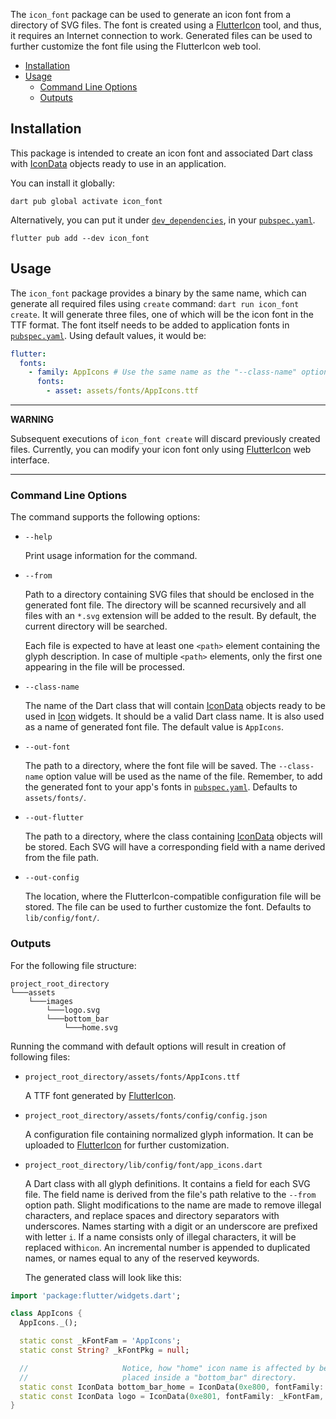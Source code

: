 The `icon_font` package can be used to generate an icon font from a directory of SVG files.
The font is created using a [FlutterIcon][] tool, and thus, it requires
an Internet connection to work. Generated files can be used to further customize the font file using
the FlutterIcon web tool.

* [Installation](#installation)
* [Usage](#usage)
    * [Command Line Options](#command-line-options)
    * [Outputs](#outputs)

## Installation

This package is intended to create an icon font and associated Dart class with
[IconData][] objects ready to use in an
application. 

You can install it globally:

```shell
dart pub global activate icon_font
```

Alternatively, you can put it under
[`dev_dependencies`][dev_dependencies], in your
[`pubspec.yaml`][pubspec].

```shell
flutter pub add --dev icon_font
```

## Usage

The `icon_font` package provides a binary by the same name, which can generate all required files
using `create` command: `dart run icon_font create`. It will generate three files, one of which will
be the icon font in the TTF format. The font itself needs to be added to application fonts in
[`pubspec.yaml`][pubspec]. Using default values, it would be:

```yaml
flutter:
  fonts:
    - family: AppIcons # Use the same name as the "--class-name" option value
      fonts:
        - asset: assets/fonts/AppIcons.ttf
```

---
**WARNING**

Subsequent executions of `icon_font create` will discard previously created files. Currently, you
can modify your icon font only using [FlutterIcon][] web interface.

---

### Command Line Options

The command supports the following options:

- `--help`
  
  Print usage information for the command.

- `--from`
  
  Path to a directory containing SVG files that should be enclosed in the generated font
  file. The directory will be scanned recursively and all files with an `*.svg` extension will be
  added to the result. By default, the current directory will be searched.
  
  Each file is expected to have at least one `<path>` element containing the glyph description. In
  case of multiple `<path>` elements, only the first one appearing in the file will be processed.

- `--class-name`
  
  The name of the Dart class that will contain
  [IconData][] objects ready to be used
  in [Icon][] widgets. It should be a valid
  Dart class name. It is also used as a name of generated font file. The default value is
  `AppIcons`.

- `--out-font`
  
  The path to a directory, where the font file will be saved. The `--class-name`
  option value will be used as the name of the file. Remember, to add the generated font to your
  app's fonts in [`pubspec.yaml`][pubspec]. Defaults to `assets/fonts/`.

- `--out-flutter`
  
  The path to a directory, where the class containing
  [IconData][] objects will be stored.
  Each SVG will have a corresponding field with a name derived from the file path.

- `--out-config`
  
  The location, where the FlutterIcon-compatible configuration file will be stored.
  The file can be used to further customize the font. Defaults to `lib/config/font/`.

### Outputs

For the following file structure:

```
project_root_directory
└───assets
    └───images
        └───logo.svg
        └───bottom_bar
            └───home.svg
```

Running the command with default options will result in creation of following files:

- `project_root_directory/assets/fonts/AppIcons.ttf`

  A TTF font generated by [FlutterIcon][].

- `project_root_directory/assets/fonts/config/config.json`

  A configuration file containing normalized glyph information. It can be uploaded to
  [FlutterIcon][] for further customization.

- `project_root_directory/lib/config/font/app_icons.dart`

  A Dart class with all glyph definitions. It contains a field for each SVG file. The field name is
  derived from the file's path relative to the `--from` option path. Slight modifications to the
  name are made to remove illegal characters, and replace spaces and directory separators with
  underscores. Names starting with a digit or an underscore are prefixed with letter `i`. If a name
  consists only of illegal characters, it will be replaced with`icon`. An incremental number is
  appended to duplicated names, or names equal to any of the reserved keywords.
  
  The generated class will look like this:
  
```dart
import 'package:flutter/widgets.dart';

class AppIcons {
  AppIcons._();

  static const _kFontFam = 'AppIcons';
  static const String? _kFontPkg = null;

  //                     Notice, how "home" icon name is affected by being
  //                     placed inside a "bottom_bar" directory.
  static const IconData bottom_bar_home = IconData(0xe800, fontFamily: _kFontFam, fontPackage: _kFontPkg);
  static const IconData logo = IconData(0xe801, fontFamily: _kFontFam, fontPackage: _kFontPkg); 
}
```

[dev_dependencies]: https://dart.dev/tools/pub/dependencies#dev-dependencies
[pubspec]: https://dart.dev/tools/pub/pubspec

[Icon]: https://api.flutter.dev/flutter/widgets/Icon-class.html
[IconData]: https://api.flutter.dev/flutter/widgets/IconData-class.html

[FlutterIcon]: https://www.fluttericon.com/